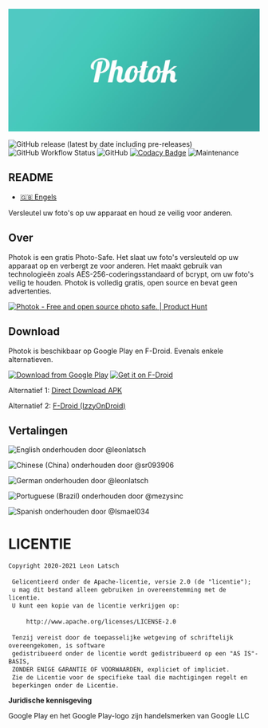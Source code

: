 ![Photok](fastlane/metadata/android/en-US/images/featureGraphic.jpg)

![GitHub release (latest by date including pre-releases)](https://img.shields.io/github/v/release/leonlatsch/Photok?include_prereleases&label=versie)
![GitHub Workflow Status](https://img.shields.io/github/workflow/status/leonlatsch/Photok/Android%20Build%20CI)
![GitHub](https://img.shields.io/github/license/leonlatsch/Photok)
[![Codacy Badge](https://app.codacy.com/project/badge/Grade/9421dd34de7f42c8b8048d60a09ab5bd)](https://www.codacy.com/gh/leonlatsch/Photok/dashboard?utm_source=github.com&amp;utm_medium=referral&amp;utm_content=leonlatsch/Photok&amp;utm_campaign=Badge_Grade)
![Maintenance](https://img.shields.io/maintenance/yes/2021)

## README
- [🇬🇧 Engels](README.md)

Versleutel uw foto's op uw apparaat en houd ze veilig voor anderen.

## Over
Photok is een gratis Photo-Safe. Het slaat uw foto's versleuteld op uw apparaat op en verbergt ze voor anderen.
Het maakt gebruik van technologieën zoals AES-256-coderingsstandaard of bcrypt, om uw foto's veilig te houden.
Photok is volledig gratis, open source en bevat geen advertenties. 

<a href="https://www.producthunt.com/posts/photok?utm_source=badge-featured&utm_medium=badge&utm_souce=badge-photok" target="_blank">
    <img src="https://i.ibb.co/SrCVtSF/product-hunt.png" alt="Photok - Free and open source photo safe. | Product Hunt" width="250" height="54" />
</a>

## Download
Photok is beschikbaar op Google Play en F-Droid. Evenals enkele alternatieven. 

[<img src="https://play.google.com/intl/en_us/badges/images/generic/en_badge_web_generic.png" 
      alt="Download from Google Play" 
      height="80">](https://play.google.com/store/apps/details?id=dev.leonlatsch.photok)
[<img src="https://f-droid.org/badge/get-it-on.png"
      alt="Get it on F-Droid"
      height="80">](https://f-droid.org/packages/dev.leonlatsch.photok/)
      
Alternatief 1: [Direct Download APK](https://github.com/leonlatsch/Photok/releases/latest)

Alternatief 2: [F-Droid (IzzyOnDroid)](https://apt.izzysoft.de/fdroid/index/apk/dev.leonlatsch.photok)

## Vertalingen
<!-- BEGIN-VERTALINGEN -->
![English](https://img.shields.io/badge/English-100%25-brightgreen)
onderhouden door @leonlatsch

![Chinese (China)](https://img.shields.io/badge/Chinese%20(China)-100%25-brightgreen)
onderhouden door @sr093906

![German](https://img.shields.io/badge/German-100%25-brightgreen)
onderhouden door @leonlatsch

![Portuguese (Brazil)](https://img.shields.io/badge/Portuguese%20(Brazil)-100%25-brightgreen)
onderhouden door @mezysinc

![Spanish](https://img.shields.io/badge/Spanish-100%25-brightgreen)
onderhouden door @Ismael034


<!-- EINDVERTALINGEN -->

LICENTIE
=======
    Copyright 2020-2021 Leon Latsch

     Gelicentieerd onder de Apache-licentie, versie 2.0 (de "licentie");
     u mag dit bestand alleen gebruiken in overeenstemming met de licentie.
     U kunt een kopie van de licentie verkrijgen op:

         http://www.apache.org/licenses/LICENSE-2.0

     Tenzij vereist door de toepasselijke wetgeving of schriftelijk overeengekomen, is software
     gedistribueerd onder de licentie wordt gedistribueerd op een "AS IS"-BASIS,
     ZONDER ENIGE GARANTIE OF VOORWAARDEN, expliciet of impliciet.
     Zie de Licentie voor de specifieke taal die machtigingen regelt en
     beperkingen onder de Licentie. 


**Juridische kennisgeving**

Google Play en het Google Play-logo zijn handelsmerken van Google LLC 

